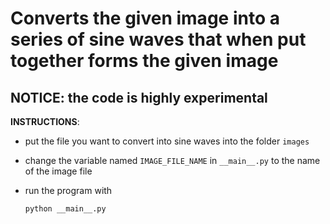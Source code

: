 # Converts the given image into a series of sine waves that when put together forms the given image

## **NOTICE**: the code is highly experimental

**INSTRUCTIONS**:

- put the file you want to convert into sine waves into the folder `images`

- change the variable named `IMAGE_FILE_NAME` in `__main__.py` to the name of the image file

- run the program with
  
  ```bash
  python __main__.py
  ```
  